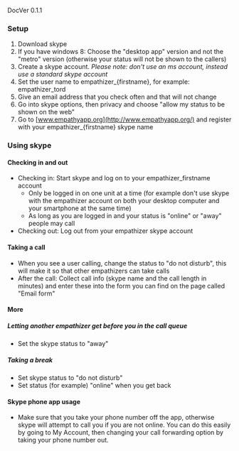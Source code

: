 DocVer 0.1.1


### Setup

1. Download skype
  1. If you have windows 8: Choose the "desktop app" version and not the "metro" version (otherwise your status will not be shown to the callers)
2. Create a skype account. *Please note: don't use an ms account, instead use a standard skype account*
  1. Set the user name to empathizer_{firstname}, for example: empathizer_tord
  2. Give an email address that you check often and that will not change
3. Go into skype options, then privacy and choose "allow my status to be shown on the web"
4. Go to [www.empathyapp.org](http://www.empathyapp.org/) and register with your empathizer_{firstname} skype name


### Using skype


#### Checking in and out

* Checking in: Start skype and log on to your empathizer_firstname account
  * Only be logged in on one unit at a time (for example don't use skype with the empathizer account on both your desktop computer and your smartphone at the same time)
  * As long as you are logged in and your status is "online" or "away" people may call
* Checking out: Log out from your empathizer skype account


#### Taking a call

* When you see a user calling, change the status to "do not disturb", this will make it so that other empathizers can take calls
* After the call: Collect call info (skype name and the call length in minutes) and enter these into the form you can find on the page called "Email form"


#### More


##### Letting another empathizer get before you in the call queue

* Set the skype status to "away"


##### Taking a break

* Set skype status to "do not disturb"
* Set status (for example) "online" when you get back


#### Skype phone app usage

* Make sure that you take your phone number off the app, otherwise skype will attempt to call you if you are not online. You can do this easily by going to My Account, then changing your call forwarding option by taking your phone number out. 


